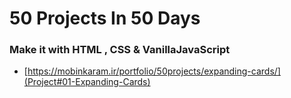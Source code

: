 # 50 Projects In 50 Days

### Make it with HTML , CSS & VanillaJavaScript

- [https://mobinkaram.ir/portfolio/50projects/expanding-cards/](Project#01-Expanding-Cards)

